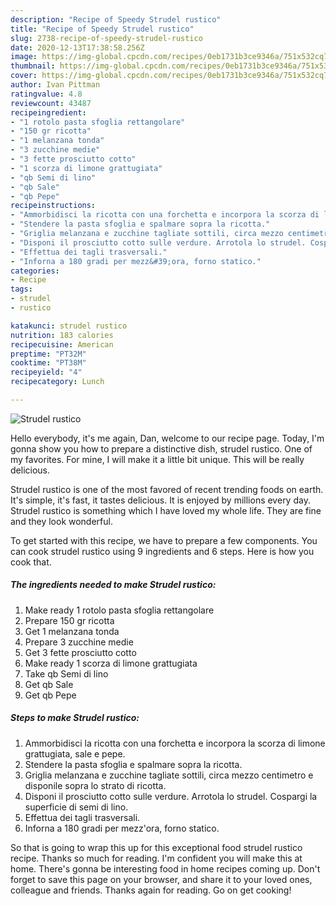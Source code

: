 ```yaml
---
description: "Recipe of Speedy Strudel rustico"
title: "Recipe of Speedy Strudel rustico"
slug: 2738-recipe-of-speedy-strudel-rustico
date: 2020-12-13T17:38:58.256Z
image: https://img-global.cpcdn.com/recipes/0eb1731b3ce9346a/751x532cq70/strudel-rustico-recipe-main-photo.jpg
thumbnail: https://img-global.cpcdn.com/recipes/0eb1731b3ce9346a/751x532cq70/strudel-rustico-recipe-main-photo.jpg
cover: https://img-global.cpcdn.com/recipes/0eb1731b3ce9346a/751x532cq70/strudel-rustico-recipe-main-photo.jpg
author: Ivan Pittman
ratingvalue: 4.8
reviewcount: 43487
recipeingredient:
- "1 rotolo pasta sfoglia rettangolare"
- "150 gr ricotta"
- "1 melanzana tonda"
- "3 zucchine medie"
- "3 fette prosciutto cotto"
- "1 scorza di limone grattugiata"
- "qb Semi di lino"
- "qb Sale"
- "qb Pepe"
recipeinstructions:
- "Ammorbidisci la ricotta con una forchetta e incorpora la scorza di limone grattugiata, sale e pepe."
- "Stendere la pasta sfoglia e spalmare sopra la ricotta."
- "Griglia melanzana e zucchine tagliate sottili, circa mezzo centimetro e disponile sopra lo strato di ricotta."
- "Disponi il prosciutto cotto sulle verdure. Arrotola lo strudel. Cospargi la superficie di semi di lino."
- "Effettua dei tagli trasversali."
- "Inforna a 180 gradi per mezz&#39;ora, forno statico."
categories:
- Recipe
tags:
- strudel
- rustico

katakunci: strudel rustico 
nutrition: 183 calories
recipecuisine: American
preptime: "PT32M"
cooktime: "PT38M"
recipeyield: "4"
recipecategory: Lunch

---
```



![Strudel rustico](https://img-global.cpcdn.com/recipes/0eb1731b3ce9346a/751x532cq70/strudel-rustico-recipe-main-photo.jpg)

Hello everybody, it's me again, Dan, welcome to our recipe page. Today, I'm gonna show you how to prepare a distinctive dish, strudel rustico. One of my favorites. For mine, I will make it a little bit unique. This will be really delicious.



Strudel rustico is one of the most favored of recent trending foods on earth. It's simple, it's fast, it tastes delicious. It is enjoyed by millions every day. Strudel rustico is something which I have loved my whole life. They are fine and they look wonderful.


To get started with this recipe, we have to prepare a few components. You can cook strudel rustico using 9 ingredients and 6 steps. Here is how you cook that.

<!--inarticleads1-->

##### The ingredients needed to make Strudel rustico:

1. Make ready 1 rotolo pasta sfoglia rettangolare
1. Prepare 150 gr ricotta
1. Get 1 melanzana tonda
1. Prepare 3 zucchine medie
1. Get 3 fette prosciutto cotto
1. Make ready 1 scorza di limone grattugiata
1. Take qb Semi di lino
1. Get qb Sale
1. Get qb Pepe




<!--inarticleads2-->

##### Steps to make Strudel rustico:

1. Ammorbidisci la ricotta con una forchetta e incorpora la scorza di limone grattugiata, sale e pepe.
1. Stendere la pasta sfoglia e spalmare sopra la ricotta.
1. Griglia melanzana e zucchine tagliate sottili, circa mezzo centimetro e disponile sopra lo strato di ricotta.
1. Disponi il prosciutto cotto sulle verdure. Arrotola lo strudel. Cospargi la superficie di semi di lino.
1. Effettua dei tagli trasversali.
1. Inforna a 180 gradi per mezz&#39;ora, forno statico.




So that is going to wrap this up for this exceptional food strudel rustico recipe. Thanks so much for reading. I'm confident you will make this at home. There's gonna be interesting food in home recipes coming up. Don't forget to save this page on your browser, and share it to your loved ones, colleague and friends. Thanks again for reading. Go on get cooking!
